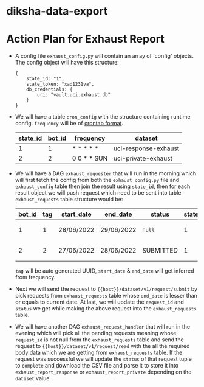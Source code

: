 # diksha-data-export

# Action Plan for Exhaust Report

* A config file `exhaust_config.py` will contain an array of 'config' objects. The config object will have this structure:

    ```
    {
        state_id: "1",
        state_token: "xad1231va",
        db_credentials: {
            uri: "vault.uci.exhaust.db"
        }
    }
    ```

* We will have a table `cron_config` with the structure containing runtime config. `frequency` will be of [crontab format](https://crontab.guru/).

    | state_id | bot_id | frequency | dataset |
    |--------- | ------ | -------- | ------- |
    | 1 | 1 | * * * * * | uci-response-exhaust |
    | 2 | 2 | 0 0 * * SUN| uci-private-exhaust |


* We will have a DAG `exhaust_requester` that will run in the morning which will first fetch the config from both the `exhaust_config.py` file and `exhaust_config` table then join the result using `state_id`, then for each result object we will push request which need to be sent into table `exhaust_requests` table structure would be:

    | bot_id | tag | start_date | end_date | status | state_id | dataset | request_id |
    | ------ | --- | ---------- | -------- | ------ | -------- | ------- | ---------- |
    | 1 | 1 | 28/06/2022 | 29/06/2022 | `null` | 1 | `uci-response-exhaust` | null |
    | 2 | 2 | 27/06/2022 | 28/06/2022 | SUBMITTED | 1 | `uci-response-exhaust` | x12esa1Asad |


    `tag` will be auto generated UUID, `start_date` & `end_date` will get inferred from frequency.


* Next we will send the request to `{{host}}/dataset/v1/request/submit` by pick requests from `exhaust_requests` table whose `end_date` is lesser than or equals to current date. At last, we will update the `request_id` and `status` we get while making the above request into the `exhaust_requests` table.

* We will have another DAG `exhaust_request_handler` that will run in the evening which will pick all the pending requests meaning whose `request_id` is not null from the `exhaust_requests` table and send the request to `{{host}}/dataset/v1/request/read` with the all the required body data which we are getting from `exhaust_requests` table. If the request was successful we will update the `status` of that request tuple to `complete` and download the CSV file and parse it to store it into `exhaust_report_response` or `exhaust_report_private` depending on the `dataset` value.
